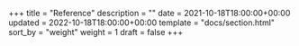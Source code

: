 +++
title = "Reference"
description = ""
date = 2021-10-18T18:00:00+00:00
updated = 2022-10-18T18:00:00+00:00
template = "docs/section.html"
sort_by = "weight"
weight = 1
draft = false
+++  
